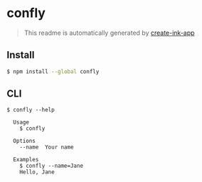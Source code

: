 # confly

> This readme is automatically generated by [create-ink-app](https://github.com/vadimdemedes/create-ink-app)

## Install

```bash
$ npm install --global confly
```

## CLI

```
$ confly --help

  Usage
    $ confly

  Options
    --name  Your name

  Examples
    $ confly --name=Jane
    Hello, Jane
```
